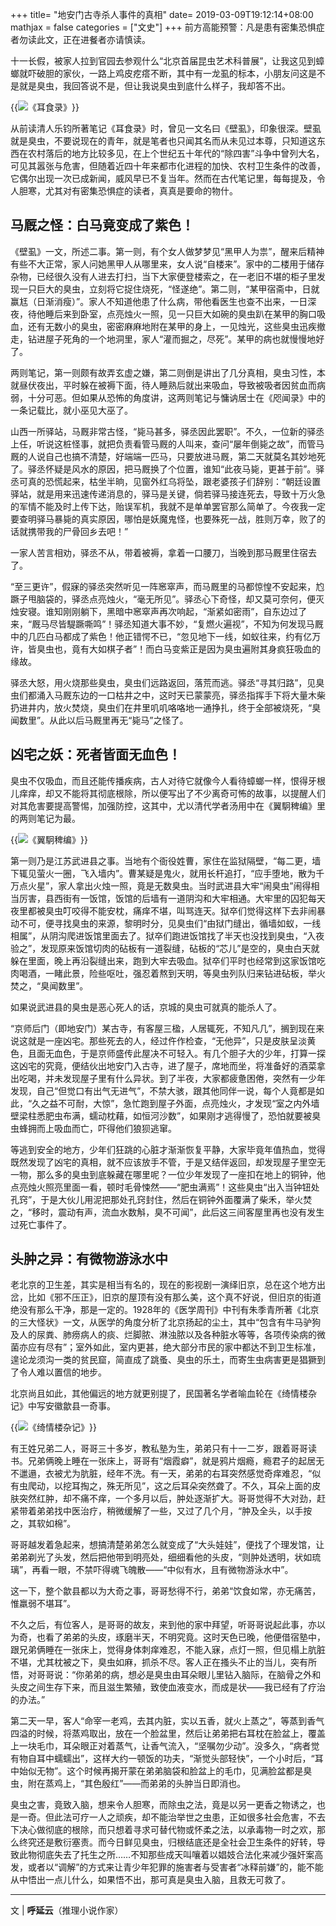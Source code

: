 +++
title= "地安门古寺杀人事件的真相"
date= 2019-03-09T19:12:14+08:00
mathjax = false
categories = ["文史"]
+++
前方高能预警：凡是患有密集恐惧症者勿读此文，正在进餐者亦请慎读。

十一长假，被家人拉到官园去参观什么“北京首届昆虫艺术科普展”，让我这见到蟑螂就吓破胆的家伙，一路上鸡皮疙瘩不断，其中有一龙虱的标本，小朋友问这是不是就是臭虫，我回答说不是，但让我说臭虫到底什么样子，我却答不出。

{{<img src="https://ian2.oss-cn-hangzhou.aliyuncs.com/clt6/20190309191359.png" alt="《耳食录》">}}

从前读清人乐钧所著笔记《耳食录》时，曾见一文名曰《壁虱》，印象很深。壁虱就是臭虫，不要说现在的青年，就是笔者也只闻其名而从未见过本尊，只知道这东西在农村落后的地方比较多见，在上个世纪五十年代的“除四害”斗争中曾列大名，可见其嚣张与危害，但随着近四十年来都市化进程的加快、农村卫生条件的改善，它偶尔出现一次已成新闻，威风早已不复当年。然而在古代笔记里，每每提及，令人胆寒，尤其对有密集恐惧症的读者，真真是要命的物什。

## 马厩之怪：白马竟变成了紫色！

《壁虱》一文，所述二事。第一则，有个女人做梦梦见“黑甲人为祟”，醒来后精神有些不大正常，家人问她黑甲人从哪里来，女人说“自楼来”。家中的二楼用于储存杂物，已经很久没有人进去打扫，当下大家便登楼索之，在一老旧不堪的柜子里发现一只巨大的臭虫，立刻将它捉住烧死，“怪遂绝”。第二则，“某甲宿斋中，日就赢尪（日渐消瘦）”。家人不知道他患了什么病，带他看医生也查不出来，一日深夜，待他睡后来到卧室，点亮烛火一照，见一只巨大如碗的臭虫趴在某甲的胸口吸血，还有无数小的臭虫，密密麻麻地附在某甲的身上，一见烛光，这些臭虫迅疾撤走，钻进屋子死角的一个地洞里，家人“灌而掘之，尽死”。某甲的病也就慢慢地好了。

两则笔记，第一则颇有故弄玄虚之嫌，第二则倒是讲出了几分真相，臭虫习性，本就昼伏夜出，平时躲在被褥下面，待人睡熟后就出来吸血，导致被吸者因贫血而病弱，十分可恶。但如果从恐怖的角度讲，这两则笔记与慵讷居士在《咫闻录》中的一条记载比，就小巫见大巫了。

山西一所驿站，马厩非常古怪，“毙马甚多，驿丞因此罢职”。不久，一位新的驿丞上任，听说这桩怪事，就把负责看管马厩的人叫来，查问“屡年倒毙之故”，而管马厩的人说自己也搞不清楚，好端端一匹马，只要放进马厩，第二天就莫名其妙地死了。驿丞怀疑是风水的原因，把马厩换了个位置，谁知“此夜马毙，更甚于前”。驿丞可真的恐慌起来，枯坐半晌，见窗外红乌将坠，跟老婆孩子们辞别：“朝廷设置驿站，就是用来迅速传递消息的，驿马是关键，倘若驿马接连死去，导致十万火急的军情不能及时上传下达，贻误军机，我就不是单单罢官那么简单了。今夜我一定要查明驿马暴毙的真实原因，哪怕是妖魔鬼怪，也要殊死一战，胜则万幸，败了的话就携带我的尸骨回乡去吧！”

一家人苦言相劝，驿丞不从，带着被褥，拿着一口腰刀，当晚到那马厩里住宿去了。

“至三更许”，假寐的驿丞突然听见一阵窸窣声，而马厩里的马都惊惶不安起来，尥蹶子甩脑袋的，驿丞点亮烛火，“毫无所见”。驿丞心下奇怪，却又莫可奈何，便灭烛安寝。谁知刚刚躺下，黑暗中窸窣声再次响起，“渐紧如密雨”，自东边过了来，“厩马尽皆騠蹶嘶鸣”！驿丞知道大事不妙，“复燃火遍视”，不知为何发现马厩中的几匹白马都成了紫色！他正错愕不已，“忽见地下一线，如蚁往来，约有亿万许，皆臭虫也，竟有大如棋子者”！而白马变紫正是因为臭虫遍附其身疯狂吸血的缘故。

驿丞大怒，用火烧那些臭虫，臭虫们远路返回，落荒而逃。驿丞“寻其归路”，见臭虫们都涌入马厩东边的一口枯井之中，这时天已蒙蒙亮，驿丞指挥手下将大量木柴扔进井内，放火焚烧，臭虫们在井里叽叽咯咯地一通挣扎，终于全部被烧死，“臭闻数里”。从此以后马厩里再无“毙马”之怪了。

## 凶宅之妖：死者皆面无血色！

臭虫不仅吸血，而且还能传播疾病，古人对待它就像今人看待蟑螂一样，恨得牙根儿痒痒，却又不能将其彻底根除，所以便写出了不少离奇可怖的故事，以提醒人们对其危害要提高警惕，加强防控，这其中，尤以清代学者汤用中在《翼駉稗编》里的两则笔记为最。

{{<img src="https://ian2.oss-cn-hangzhou.aliyuncs.com/clt6/20190309191416.png" alt="《翼駉稗编》">}}

第一则乃是江苏武进县之事。当地有个衙役姓曹，家住在监狱隔壁，“每二更，墙下辄见萤火一圈，飞入墙内”。曹某疑是鬼火，就用长杆追打，“应手堕地，散为千万点火星”，家人拿出火烛一照，竟是无数臭虫。当时武进县大牢“闹臭虫”闹得相当厉害，县西街有一饭馆，饭馆的后墙有一道阴沟和大牢相通。大牢里的囚犯每天夜里都被臭虫叮咬得不能安枕，痛痒不堪，叫骂连天。狱卒们觉得这样下去非闹暴动不可，便寻找臭虫的来源，黎明时分，见臭虫们“由狱门缝出，循墙如蚁，一线相属”，从阴沟爬进饭馆里面去了。狱卒们跑进饭馆找了半天也没找到臭虫，“入夜验之”，发现原来饭馆切肉的砧板有一道裂缝，砧板的“芯儿”是空的，臭虫白天就躲在里面，晚上再沿裂缝出来，跑到大牢去吸血。狱卒们平时也经常到这家饭馆吃肉喝酒，一睹此景，险些呕吐，强忍着熬到天明，等臭虫列队归来钻进砧板，举火焚之，“臭闻数里”。

如果说武进县的臭虫是恶心死人的话，京城的臭虫可就真的能杀人了。

“京师后门（即地安门）某古寺，有客屋三楹，人居辄死，不知凡几”，搁到现在来说这就是一座凶宅。那些死去的人，经过仵作检查，“无他异”，只是皮肤呈淡黄色，且面无血色，于是京师盛传此屋决不可轻入。有几个胆子大的少年，打算一探这凶宅的究竟，便结伙出地安门入古寺，进了屋子，席地而坐，将准备好的酒菜拿出吃喝，并未发现屋子里有什么异状。到了半夜，大家都疲惫困倦，突然有一少年发现，自己“但觉口有出气无进气”，不禁大骇，跟其他同伴一说，每个人竟都是如此，“久之益不可耐，大惊”，急忙跑到屋子外面，点亮烛火，才发现“室之内外墙壁梁柱悉肥虫布满，蠕动枕藉，如恒河沙数”，如果刚才逃得慢了，恐怕就要被臭虫蜂拥而上吸血而亡，吓得他们狼狈逃窜。

等逃到安全的地方，少年们狂跳的心脏才渐渐恢复平静，大家毕竟年值热血，觉得既然发现了凶宅的真相，就不应该放手不管，于是又结伴返回，却发现屋子里空无一物，那么多的臭虫到底躲藏在哪里呢？一位少年发现了一座扣在地上的铜钟，他点亮烛火照亮里面一看，顿时毛骨悚然——“肥虫满焉”！这些臭虫“出入当钟钮处孔窍”，于是大伙儿用泥把那处孔窍封住，然后在铜钟外面覆满了柴禾，举火焚之，“移时，震动有声，流血水数斛，臭不可闻”，此后这三间客屋里再也没有发生过死亡事件了。

## 头肿之异：有微物游泳水中

老北京的卫生差，其实是相当有名的，现在的影视剧一演绎旧京，总在这个地方出岔，比如《邪不压正》，旧京的屋顶有没有那么美，这个真不好说，但旧京的街道绝没有那么干净，那是一定的。1928年的《医学周刊》中刊有朱季青所著《北京的三大怪状》一文，从医学的角度分析了北京扬起的尘土，其中“包含有牛马驴狗及人的尿粪、肺痨病人的痰、烂脚脓、淋浊脓以及各种脏水等等，各项传染病的微菌亦应有尽有”；室外如此，室内更甚，绝大部分市民的家中都达不到卫生标准，遑论龙须沟一类的贫民窟，简直成了跳蚤、臭虫的乐土，而寄生虫病害更是猖獗到了令人难以置信的地步。

北京尚且如此，其他偏远的地方就更别提了，民国著名学者喻血轮在《绮情楼杂记》中写安徽歙县一奇事。

{{<img src="https://ian2.oss-cn-hangzhou.aliyuncs.com/clt6/20190309191456.png" alt="《绮情楼杂记》">}}

有王姓兄弟二人，哥哥三十多岁，教私塾为生，弟弟只有十一二岁，跟着哥哥读书。兄弟俩晚上睡在一张床上，哥哥有“烟霞癖”，就是鸦片烟瘾，瘾君子的起居无不邋遢，衣被尤为肮脏，经年不洗。有一天，弟弟的右耳突然感觉奇痒难忍，“似有虫爬动，以挖耳掏之，殊无所见”，这之后耳朵突然聋了。不久，耳朵上面的皮肤突然红肿，却不痛不痒，一个多月以后，肿处逐渐扩大。哥哥觉得不大对劲，赶紧带着弟弟找中医治疗，稍微缓解了一些，又过了几个月，“肿及全头，以手按之，其软如棉”。

哥哥越发着急起来，想搞清楚弟弟怎么就变成了“大头娃娃”，便找了个理发馆，让弟弟剃光了头发，然后把他带到明亮处，细细看他的头皮，“则肿处透明，状如琉璃”，再看一眼，不禁吓得魂飞魄散——“中似有水，且有微物游泳水中”。

这一下，整个歙县都以为大奇之事，哥哥愁得不行，弟弟“饮食如常，亦无痛苦，惟羸弱不堪耳”。

不久之后，有位客人，是哥哥的故友，来到他的家中拜望，听哥哥说起此事，亦以为奇，也看了弟弟的头皮，琢磨半天，不明究竟。这时天色已晚，他便借宿塾中，跟兄弟俩睡在一张床上，觉得身体刺痒难忍，不能入寐，点灯一照，但见榻上肮脏不堪，尤其枕被之下，臭虫如麻，抓杀不尽。客人正在搔头不止的当儿，突有所悟，对哥哥说：“你弟弟的病，想必是臭虫由耳朵眼儿里钻入脑际，在脑骨之外和头皮之间生存下来，而且滋生繁殖，致使血液变水，而成是状——我已经有了疗治的办法。”

第二天一早，客人“命宰一老鸡，去其内脏，实以五香，就火上蒸之”，等蒸到香气四溢的时候，将蒸鸡取出，放在一个脸盆里，然后让弟弟把右耳枕在脸盆上，覆盖上一块毛巾，耳朵眼正对着蒸气，让香气流入，“坚嘱勿少动”。没多久，“病者觉有物自耳中蠕蠕出”，这样大约一顿饭的功夫，“渐觉头部轻快”，一个小时后，“耳中始似无物”。这个时候再揭开蒙在弟弟脑袋和脸盆上的毛巾，见满脸盆都是臭虫，附在蒸鸡上，“其色殷红”——而弟弟的头肿当日即消也。

臭虫之害，竟致入脑，想来令人胆寒，而除虫之法，竟是以另一更香之物诱之，也是一奇。但此法可疗一人之顽疾，却不能治举世之虫患，正如很多社会危害，不去下决心做彻底的根除，而只想着寻求可替代物或怀柔之法，以承毒物一时之欢，那么终究还是敷衍塞责。而今日鲜见臭虫，归根结底还是全社会卫生条件的好转，导致此物彻底失去了托生之所……不知那些成天叫嚷着以娼妓合法化来减少强奸案高发，或者以“调解”的方式来让青少年犯罪的施害者与受害者“冰释前嫌”的，能不能从中悟出一点儿什么，如果悟不出，那可真是臭虫入脑，且救无可救了。

---
文 | **呼延云**（推理小说作家）
